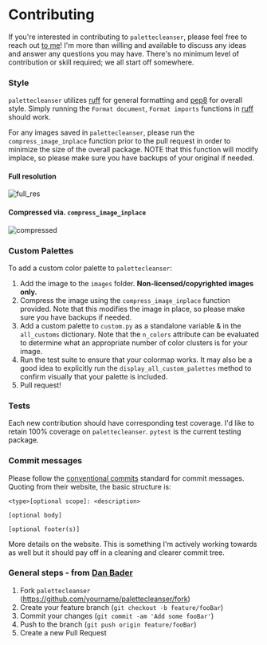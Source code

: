 # Contributing

If you're interested in contributing to `palettecleanser`, please feel free to reach
out [to me](mailto:jiaming.justin.chen@gmail.com)! I'm more than willing and available to discuss any ideas and answer any questions you may have. There's no minimum level of contribution or skill required; we all start off somewhere.

### Style
`palettecleanser` utilizes [ruff](https://github.com/astral-sh/ruff) for general formatting and [pep8](https://www.python.org/dev/peps/pep-0008/) for overall style. Simply running the `Format document`, `Format imports` functions in [ruff](https://github.com/astral-sh/ruff) should work.

For any images saved in `palettecleanser`, please run the `compress_image_inplace` function prior to the pull request in order to minimize the size of the overall package. NOTE that this function will modify implace, so please make sure you have backups of your original if needed.

#### Full resolution
![full_res](images/pink_roses_full_res.jpg)
#### Compressed via. `compress_image_inplace`
![compressed](images/pink_roses.jpg)

### Custom Palettes
To add a custom color palette to `palettecleanser`:
1. Add the image to the `images` folder. <b>Non-licensed/copyrighted images only.</b>
2. Compress the image using the `compress_image_inplace` function provided. Note that this modifies the image in place, so please make sure you have backups if needed.
3. Add a custom palette to `custom.py` as a standalone variable & in the `all_customs` dictionary. Note that the `n_colors` attribute can be evaluated to determine what an appropriate number of color clusters is for your image.
4. Run the test suite to ensure that your colormap works. It may also be a good idea to explicitly run the `display_all_custom_palettes` method to confirm visually that your palette is included.
5. Pull request!

### Tests
Each new contribution should have corresponding test coverage. I'd like to retain 100% coverage on ```palettecleanser```. `pytest` is the current testing package.

### Commit messages
Please follow the [conventional commits](https://www.conventionalcommits.org/en/v1.0.0/#summary) standard for commit messages. Quoting from their website, the basic structure is:
```
<type>[optional scope]: <description>

[optional body]

[optional footer(s)]
```
More details on the website. This is something I'm actively working towards as well but it should pay off in a cleaning and clearer commit tree.

### General steps - from [Dan Bader](https://github.com/dbader/readme-template)
  1. Fork ```palettecleanser``` (https://github.com/yourname/palettecleanser/fork)
  2. Create your feature branch (```git checkout -b feature/fooBar```)
  3. Commit your changes (```git commit -am 'Add some fooBar'```)
  4. Push to the branch (```git push origin feature/fooBar```)
  5. Create a new Pull Request
